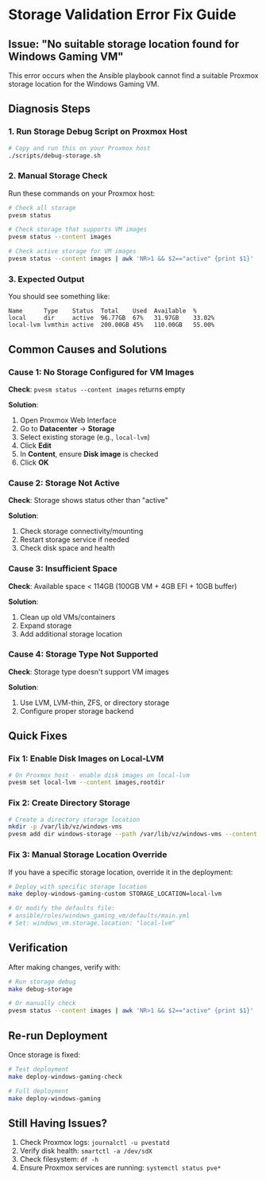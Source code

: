 # Storage Validation Error Fix Guide

## Issue: "No suitable storage location found for Windows Gaming VM"

This error occurs when the Ansible playbook cannot find a suitable Proxmox storage location for the Windows Gaming VM.

## Diagnosis Steps

### 1. Run Storage Debug Script on Proxmox Host

```bash
# Copy and run this on your Proxmox host
./scripts/debug-storage.sh
```

### 2. Manual Storage Check

Run these commands on your Proxmox host:

```bash
# Check all storage
pvesm status

# Check storage that supports VM images
pvesm status --content images

# Check active storage for VM images
pvesm status --content images | awk 'NR>1 && $2=="active" {print $1}'
```

### 3. Expected Output

You should see something like:
```
Name      Type    Status  Total    Used  Available  %
local     dir     active  96.77GB  67%   31.97GB    33.02%
local-lvm lvmthin active  200.00GB 45%   110.00GB   55.00%
```

## Common Causes and Solutions

### Cause 1: No Storage Configured for VM Images

**Check**: `pvesm status --content images` returns empty

**Solution**:
1. Open Proxmox Web Interface
2. Go to **Datacenter** → **Storage**
3. Select existing storage (e.g., `local-lvm`)
4. Click **Edit**
5. In **Content**, ensure **Disk image** is checked
6. Click **OK**

### Cause 2: Storage Not Active

**Check**: Storage shows status other than "active"

**Solution**:
1. Check storage connectivity/mounting
2. Restart storage service if needed
3. Check disk space and health

### Cause 3: Insufficient Space

**Check**: Available space < 114GB (100GB VM + 4GB EFI + 10GB buffer)

**Solution**:
1. Clean up old VMs/containers
2. Expand storage
3. Add additional storage location

### Cause 4: Storage Type Not Supported

**Check**: Storage type doesn't support VM images

**Solution**:
1. Use LVM, LVM-thin, ZFS, or directory storage
2. Configure proper storage backend

## Quick Fixes

### Fix 1: Enable Disk Images on Local-LVM

```bash
# On Proxmox host - enable disk images on local-lvm
pvesm set local-lvm --content images,rootdir
```

### Fix 2: Create Directory Storage

```bash
# Create a directory storage location
mkdir -p /var/lib/vz/windows-vms
pvesm add dir windows-storage --path /var/lib/vz/windows-vms --content images
```

### Fix 3: Manual Storage Location Override

If you have a specific storage location, override it in the deployment:

```bash
# Deploy with specific storage location
make deploy-windows-gaming-custom STORAGE_LOCATION=local-lvm

# Or modify the defaults file:
# ansible/roles/windows_gaming_vm/defaults/main.yml
# Set: windows_vm.storage.location: "local-lvm"
```

## Verification

After making changes, verify with:

```bash
# Run storage debug
make debug-storage

# Or manually check
pvesm status --content images | awk 'NR>1 && $2=="active" {print $1}'
```

## Re-run Deployment

Once storage is fixed:

```bash
# Test deployment
make deploy-windows-gaming-check

# Full deployment
make deploy-windows-gaming
```

## Still Having Issues?

1. Check Proxmox logs: `journalctl -u pvestatd`
2. Verify disk health: `smartctl -a /dev/sdX`
3. Check filesystem: `df -h`
4. Ensure Proxmox services are running: `systemctl status pve*`
